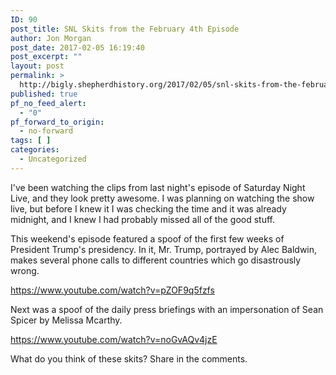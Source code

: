 ```yaml
---
ID: 90
post_title: SNL Skits from the February 4th Episode
author: Jon Morgan
post_date: 2017-02-05 16:19:40
post_excerpt: ""
layout: post
permalink: >
  http://bigly.shepherdhistory.org/2017/02/05/snl-skits-from-the-february-4th-episode/
published: true
pf_no_feed_alert:
  - "0"
pf_forward_to_origin:
  - no-forward
tags: [ ]
categories:
  - Uncategorized
---
```

I've been watching the clips from last night's episode of Saturday Night Live, and they look pretty awesome. I was planning on watching the show live, but before I knew it I was checking the time and it was already midnight, and I knew I had probably missed all of the good stuff.

This weekend's episode featured a spoof of the first few weeks of President Trump's presidency. In it, Mr. Trump, portrayed by Alec Baldwin, makes several phone calls to different countries which go disastrously wrong.

https://www.youtube.com/watch?v=pZOF9q5fzfs

Next was a spoof of the daily press briefings with an impersonation of Sean Spicer by Melissa Mcarthy.

https://www.youtube.com/watch?v=noGvAQv4jzE

What do you think of these skits? Share in the comments.